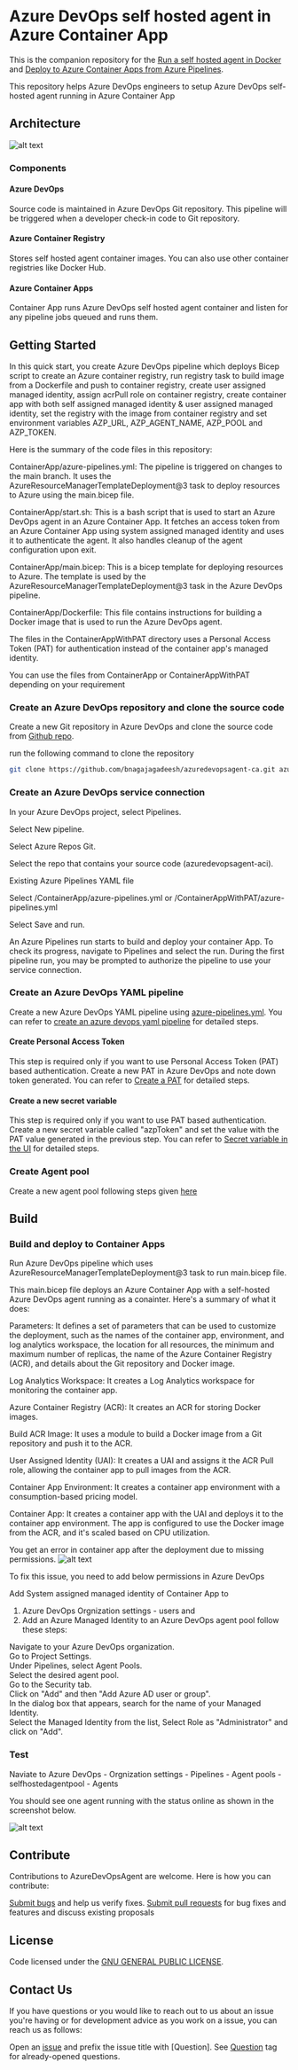 # Azure DevOps self hosted agent in Azure Container App

This is the companion repository for the [Run a self hosted agent in Docker](https://learn.microsoft.com/en-us/azure/devops/pipelines/agents/docker?view=azure-devops) and [Deploy to Azure Container Apps from Azure Pipelines](https://learn.microsoft.com/en-us/azure/container-apps/azure-pipelines). 

This repository helps Azure DevOps engineers to setup Azure DevOps self-hosted agent running in Azure Container App

## Architecture
![alt text](images/ca-selfhostedagent-architecture.png)

### Components

#### Azure DevOps
Source code is maintained in Azure DevOps Git repository. This pipeline will be triggered when a developer check-in code to Git repository.

#### Azure Container Registry
Stores self hosted agent container images. You can also use other container registries like Docker Hub.

#### Azure Container Apps
Container App runs Azure DevOps self hosted agent container and listen for any pipeline jobs queued and runs them.

## Getting Started

In this quick start, you create Azure DevOps pipeline which deploys Bicep script to create an Azure container registry, run registry task to build image from a Dockerfile and push to container registry, create user assigned managed identity, assign acrPull role on container registry, create container app with both self assigned managed identity & user assigned managed identity, set the registry with the image from container registry and set environment variables AZP_URL, AZP_AGENT_NAME, AZP_POOL and AZP_TOKEN.

Here is the summary of the code files in this repository:

ContainerApp/azure-pipelines.yml: The pipeline is triggered on changes to the main branch. It uses the AzureResourceManagerTemplateDeployment@3 task to deploy resources to Azure using the main.bicep file.

ContainerApp/start.sh: This is a bash script that is used to start an Azure DevOps agent in an Azure Container App. It fetches an access token from an Azure Container App using system assigned managed identity and uses it to authenticate the agent. It also handles cleanup of the agent configuration upon exit.

ContainerApp/main.bicep: This is a bicep template for deploying resources to Azure. The template is used by the AzureResourceManagerTemplateDeployment@3 task in the Azure DevOps pipeline.

ContainerApp/Dockerfile: This file contains instructions for building a Docker image that is used to run the Azure DevOps agent.

The files in the ContainerAppWithPAT directory uses a Personal Access Token (PAT) for authentication instead of the container app's managed identity.

You can use the files from ContainerApp or ContainerAppWithPAT depending on your requirement

### Create an Azure DevOps repository and clone the source code
Create a new Git repository in Azure DevOps and clone the source code from [Github repo](https://github.com/bnagajagadeesh/azuredevopsagent-ca.git).

run the following command to clone the repository
```bash
git clone https://github.com/bnagajagadeesh/azuredevopsagent-ca.git azuredevopsagent
```

### Create an Azure DevOps service connection
In your Azure DevOps project, select Pipelines.

Select New pipeline.

Select Azure Repos Git.

Select the repo that contains your source code (azuredevopsagent-aci).

Existing Azure Pipelines YAML file

Select /ContainerApp/azure-pipelines.yml or /ContainerAppWithPAT/azure-pipelines.yml

Select Save and run.

An Azure Pipelines run starts to build and deploy your container App. To check its progress, navigate to Pipelines and select the run. During the first pipeline run, you may be prompted to authorize the pipeline to use your service connection.

### Create an Azure DevOps YAML pipeline
Create a new Azure DevOps YAML pipeline using [azure-pipelines.yml](azure-pipelines.yml). You can refer to  [create an azure devops yaml pipeline](https://learn.microsoft.com/en-us/azure/container-apps/azure-pipelines#create-an-azure-devops-yaml-pipeline) for detailed steps.

#### Create Personal Access Token
This step is required only if you want to use Personal Access Token (PAT) based authentication. Create a new PAT in Azure DevOps and note down token generated. You can refer to [Create a PAT](https://learn.microsoft.com/en-us/azure/devops/organizations/accounts/use-personal-access-tokens-to-authenticate?view=azure-devops&tabs=Windows#create-a-pat) for detailed steps.

#### Create a new secret variable
This step is required only if you want to use PAT based authentication. Create a new secret variable called "azpToken" and set the value with the PAT value generated in the previous step. You can refer to [Secret variable in the UI](https://learn.microsoft.com/en-us/azure/devops/pipelines/process/set-secret-variables?view=azure-devops&tabs=yaml%2Cbash#secret-variable-in-the-ui) for detailed steps.

### Create Agent pool
Create a new agent pool following steps given [here](https://learn.microsoft.com/en-us/azure/devops/pipelines/agents/pools-queues?view=azure-devops&tabs=yaml%2Cbrowser#create-agent-pools) 

## Build

### Build and deploy to Container Apps
Run Azure DevOps pipeline which uses AzureResourceManagerTemplateDeployment@3 task to run main.bicep file.

This main.bicep file deploys an Azure Container App with a self-hosted Azure DevOps agent running as a conainter. Here's a summary of what it does:

Parameters: It defines a set of parameters that can be used to customize the deployment, such as the names of the container app, environment, and log analytics workspace, the location for all resources, the minimum and maximum number of replicas, the name of the Azure Container Registry (ACR), and details about the Git repository and Docker image.

Log Analytics Workspace: It creates a Log Analytics workspace for monitoring the container app.

Azure Container Registry (ACR): It creates an ACR for storing Docker images.

Build ACR Image: It uses a module to build a Docker image from a Git repository and push it to the ACR.

User Assigned Identity (UAI): It creates a UAI and assigns it the ACR Pull role, allowing the container app to pull images from the ACR.

Container App Environment: It creates a container app environment with a consumption-based pricing model.

Container App: It creates a container app with the UAI and deploys it to the container app environment. The app is configured to use the Docker image from the ACR, and it's scaled based on CPU utilization.

You get an error in container app after the deployment due to missing permissions. 
![alt text](images/ca-agent-error.png)

To fix this issue, you need to add below permissions in Azure DevOps

Add System assigned managed identity of Container App to 
 1) Azure DevOps Orgnization settings - users and
 2) Add an Azure Managed Identity to an Azure DevOps agent pool follow these steps:  

Navigate to your Azure DevOps organization.  
Go to Project Settings.  
Under Pipelines, select Agent Pools.  
Select the desired agent pool.  
Go to the Security tab.  
Click on "Add" and then "Add Azure AD user or group".  
In the dialog box that appears, search for the name of your Managed Identity.  
Select the Managed Identity from the list, Select Role as "Administrator" and click on "Add".  

### Test
Naviate to Azure DevOps - Orgnization settings - Pipelines - Agent pools - selfhostedagentpool - Agents

You should see one agent running with the status online as shown in the screenshot below.

![alt text](images/ca-selfhostedagent-test.png)


## Contribute
Contributions to AzureDevOpsAgent are welcome. Here is how you can contribute:

[Submit bugs](https://github.com/bnagajagadeesh/azuredevopsagent-ca/issues) and help us verify fixes.
[Submit pull requests](https://github.com/bnagajagadeesh/azuredevopsagent-ca/pulls) for bug fixes and features and discuss existing proposals

## License
Code licensed under the [GNU GENERAL PUBLIC LICENSE](LICENSE).

## Contact Us
If you have questions or you would like to reach out to us about an issue you're having or for development advice as you work on a issue, you can reach us as follows:

Open an [issue](https://github.com/bnagajagadeesh/azuredevopsagent-ca/issues/new) and prefix the issue title with [Question]. See [Question](https://github.com/bnagajagadeesh/azuredevopsagent-ca/issues?q=label%3AQuestion) tag for already-opened questions.